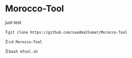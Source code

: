 # Morocco-Tool
just test

1:`git clone https://github.com/saadma3lomat/Morocco-Tool`

2:`cd Morocco-Tool` 

3:`bash mTool.sh`


